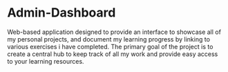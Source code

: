 # Admin-Dashboard
Web-based application designed to provide an interface to showcase all of my personal projects, and document my learning progress by linking to various exercises i have completed. The primary goal of the project is to create a central hub to keep track of all my work and provide easy access to your learning resources. 
